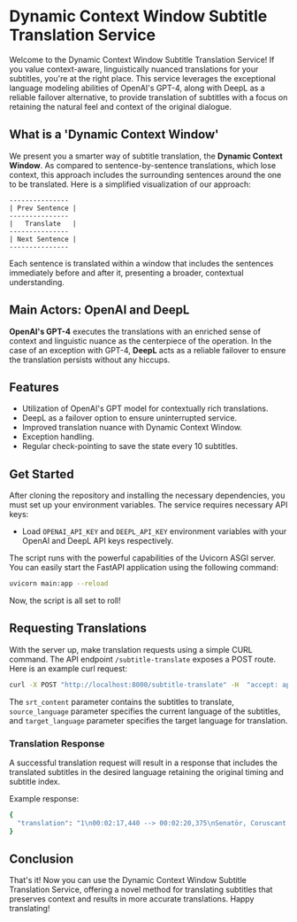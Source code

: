 # Dynamic Context Window Subtitle Translation Service

Welcome to the Dynamic Context Window Subtitle Translation Service! If you value context-aware, linguistically nuanced translations for your subtitles, you're at the right place. This service leverages the exceptional language modeling abilities of OpenAI's GPT-4, along with DeepL as a reliable failover alternative, to provide translation of subtitles with a focus on retaining the natural feel and context of the original dialogue.

## What is a 'Dynamic Context Window'

We present you a smarter way of subtitle translation, the **Dynamic Context Window**. As compared to sentence-by-sentence translations, which lose context, this approach includes the surrounding sentences around the one to be translated. Here is a simplified visualization of our approach:

```plaintext
---------------
| Prev Sentence |
---------------
|   Translate   |
---------------
| Next Sentence |
---------------
```

Each sentence is translated within a window that includes the sentences immediately before and after it, presenting a broader, contextual understanding.

## Main Actors: OpenAI and DeepL

**OpenAI's GPT-4** executes the translations with an enriched sense of context and linguistic nuance as the centerpiece of the operation. In the case of an exception with GPT-4, **DeepL** acts as a reliable failover to ensure the translation persists without any hiccups.

## Features

-    Utilization of OpenAI's GPT model for contextually rich translations.
-    DeepL as a failover option to ensure uninterrupted service.
-    Improved translation nuance with Dynamic Context Window.
-    Exception handling.
-    Regular check-pointing to save the state every 10 subtitles.

## Get Started

After cloning the repository and installing the necessary dependencies, you must set up your environment variables. The service requires necessary API keys:

-   Load `OPENAI_API_KEY` and `DEEPL_API_KEY` environment variables with your OpenAI and DeepL API keys respectively.

The script runs with the powerful capabilities of the Uvicorn ASGI server. You can easily start the FastAPI application using the following command:

```bash
uvicorn main:app --reload
```

Now, the script is all set to roll!

## Requesting Translations

With the server up, make translation requests using a simple CURL command. The API endpoint `/subtitle-translate` exposes a POST route. Here is an example curl request:

```bash
curl -X POST "http://localhost:8000/subtitle-translate" -H  "accept: application/json" -H  "Content-Type: application/json" -d "{\"srt_content\":\"1\n00:02:17,440 --> 00:02:20,375\nSenator, we're making\nour final approach into Coruscant.\n\n2\n00:02:20,476 --> 00:02:22,501\nVery good, Lieutenant.\",\"source_language\":\"en\",\"target_language\":\"tr\"}"
```

The `srt_content` parameter contains the subtitles to translate, `source_language` parameter specifies the current language of the subtitles, and `target_language` parameter specifies the target language for translation.

### Translation Response

A successful translation request will result in a response that includes the translated subtitles in the desired language retaining the original timing and subtitle index. 

Example response:

```bash
{
  "translation": "1\n00:02:17,440 --> 00:02:20,375\nSenatör, Coruscant'a son yaklaşmamızı gerçekleştiriyoruz.\n\n2\n00:02:20,476 --> 00:02:22,501\nÇok iyi, Teğmen."
}
```

## Conclusion

That's it! Now you can use the Dynamic Context Window Subtitle Translation Service, offering a novel method for translating subtitles that preserves context and results in more accurate translations. Happy translating!
